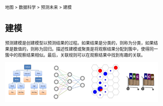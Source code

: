 地图 > 数据科学 > 预测未来 > 建模

# 建模

预测建模是创建模型以预测结果的过程。如果结果是分类的，则称为分类，如果结果是数值的，则称为回归。描述性建模或聚类是将观察结果分配到簇中，使得同一簇中的观察结果相似。最后，关联规则可以在观察结果中找到有趣的关联。

<map name="FPMap0"></map>![](img/2f908e342aadf043f953f15c0f6787fe.jpg)
